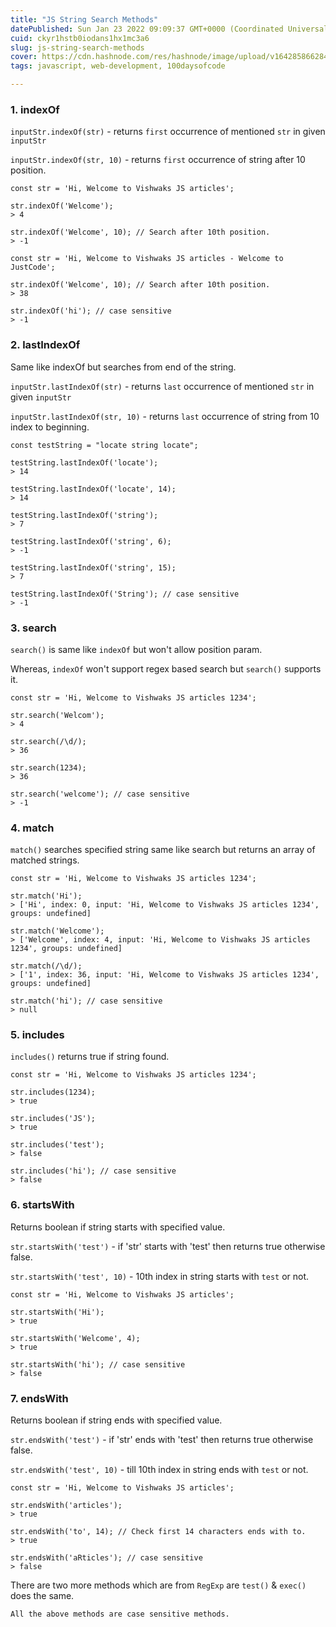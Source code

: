 ```yaml
---
title: "JS String Search Methods"
datePublished: Sun Jan 23 2022 09:09:37 GMT+0000 (Coordinated Universal Time)
cuid: ckyr1hstb0iodans1hx1mc3a6
slug: js-string-search-methods
cover: https://cdn.hashnode.com/res/hashnode/image/upload/v1642858662840/EQ02-xp7n.png
tags: javascript, web-development, 100daysofcode

---
```


### 1. indexOf

`inputStr.indexOf(str)` - returns `first` occurrence of mentioned `str` in given `inputStr`

`inputStr.indexOf(str, 10)` - returns `first` occurrence of string after 10 position.

```
const str = 'Hi, Welcome to Vishwaks JS articles';

str.indexOf('Welcome');
> 4

str.indexOf('Welcome', 10); // Search after 10th position.
> -1

const str = 'Hi, Welcome to Vishwaks JS articles - Welcome to JustCode';

str.indexOf('Welcome', 10); // Search after 10th position.
> 38

str.indexOf('hi'); // case sensitive
> -1
```

### 2. lastIndexOf

Same like indexOf but searches from end of the string.

`inputStr.lastIndexOf(str)` - returns `last` occurrence of mentioned `str` in given `inputStr`

`inputStr.lastIndexOf(str, 10)` - returns `last` occurrence of string from 10 index to beginning.

```
const testString = "locate string locate";

testString.lastIndexOf('locate');
> 14

testString.lastIndexOf('locate', 14);
> 14

testString.lastIndexOf('string');
> 7

testString.lastIndexOf('string', 6);
> -1

testString.lastIndexOf('string', 15);
> 7

testString.lastIndexOf('String'); // case sensitive
> -1

```
### 3. search

`search()` is same like `indexOf` but won't allow position param.

Whereas, `indexOf` won't support regex based search but `search()` supports it.

```
const str = 'Hi, Welcome to Vishwaks JS articles 1234';

str.search('Welcom');
> 4

str.search(/\d/);
> 36

str.search(1234);
> 36

str.search('welcome'); // case sensitive
> -1

```

### 4. match

`match()` searches specified string same like search but returns an array of matched strings.

```
const str = 'Hi, Welcome to Vishwaks JS articles 1234';

str.match('Hi');
> ['Hi', index: 0, input: 'Hi, Welcome to Vishwaks JS articles 1234', groups: undefined]

str.match('Welcome');
> ['Welcome', index: 4, input: 'Hi, Welcome to Vishwaks JS articles 1234', groups: undefined]

str.match(/\d/);
> ['1', index: 36, input: 'Hi, Welcome to Vishwaks JS articles 1234', groups: undefined]

str.match('hi'); // case sensitive
> null
```
### 5. includes

`includes()` returns true if string found.

```
const str = 'Hi, Welcome to Vishwaks JS articles 1234';

str.includes(1234);
> true

str.includes('JS');
> true

str.includes('test');
> false

str.includes('hi'); // case sensitive
> false

```

### 6. startsWith

Returns boolean if string starts with specified value.

`str.startsWith('test')` - if 'str' starts with 'test' then returns true otherwise false.

`str.startsWith('test', 10)` - 10th index in string starts with `test` or not.

```
const str = 'Hi, Welcome to Vishwaks JS articles';

str.startsWith('Hi');
> true

str.startsWith('Welcome', 4);
> true

str.startsWith('hi'); // case sensitive
> false
```

### 7. endsWith
Returns boolean if string ends with specified value.

`str.endsWith('test')` - if 'str' ends with 'test' then returns true otherwise false. 

`str.endsWith('test', 10)` - till 10th index in string ends with `test` or not.

```
const str = 'Hi, Welcome to Vishwaks JS articles';

str.endsWith('articles');
> true

str.endsWith('to', 14); // Check first 14 characters ends with to.
> true

str.endsWith('aRticles'); // case sensitive
> false
```

There are two more methods which are from `RegExp` are `test()` & `exec()` does the same.

`All the above methods are case sensitive methods.`
